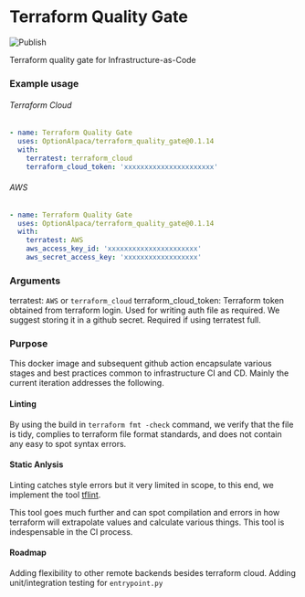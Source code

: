 # Terraform Quality Gate
![Publish](https://github.com/dallinwright/terraform_quality_gate/workflows/Publish/badge.svg?branch=master)

Terraform quality gate for Infrastructure-as-Code

### Example usage

###### Terraform Cloud
```yaml
- name: Terraform Quality Gate
  uses: OptionAlpaca/terraform_quality_gate@0.1.14
  with:
    terratest: terraform_cloud
    terraform_cloud_token: 'xxxxxxxxxxxxxxxxxxxxxx'
```

###### AWS
```yaml
- name: Terraform Quality Gate
  uses: OptionAlpaca/terraform_quality_gate@0.1.14
  with:
    terratest: AWS
    aws_access_key_id: 'xxxxxxxxxxxxxxxxxxxxxx'
    aws_secret_access_key: 'xxxxxxxxxxxxxxxxxx'
```


### Arguments
terratest: `AWS` or `terraform_cloud`
terraform_cloud_token: Terraform token obtained from terraform login. Used for writing auth file as required. We suggest storing it in a github secret. Required if using terratest full.

### Purpose

This docker image and subsequent github action encapsulate various stages and best practices common to infrastructure CI and CD. Mainly the current iteration addresses the following.

#### Linting
By using the build in `terraform fmt -check` command, we verify that the file is tidy, complies to terraform file format standards, and does not contain any easy to spot syntax errors.

#### Static Anlysis
Linting catches style errors but it very limited in scope, to this end, we implement the tool [tflint](https://github.com/terraform-linters/tflint).

This tool goes much further and can spot compilation and errors in how terraform will extrapolate values and calculate various things. This tool is indespensable in the CI process.

#### Roadmap
Adding flexibility to other remote backends besides terraform cloud.
Adding unit/integration testing for `entrypoint.py`